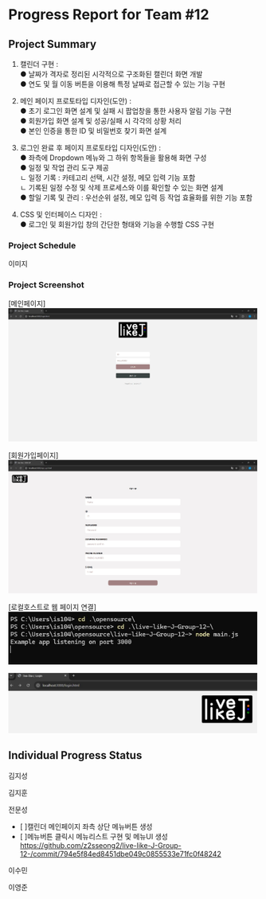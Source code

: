 # Progress Report for Team #12

## Project Summary

1. 캘린더 구현 : <br/>
    ● 날짜가 격자로 정리된 시각적으로 구조화된 캘린더 화면 개발<br/>
	● 연도 및 월 이동 버튼을 이용해 특정 날짜로 접근할 수 있는 기능 구현<br/>

2. 메인 페이지 프로토타입 디자인(도안) : <br/>
	● 초기 로그인 화면 설계 및 실패 시 팝업창을 통한 사용자 알림 기능 구현<br/>
	● 회원가입 화면 설계 및 성공/실패 시 각각의 상황 처리<br/>
	● 본인 인증을 통한 ID 및 비밀번호 찾기 화면 설계<br/>

3. 로그인 완료 후 페이지 프로토타입 디자인(도안) : <br/>
	● 좌측에 Dropdown 메뉴와 그 하위 항목들을 활용해 화면 구성<br/>
	● 일정 및 작업 관리 도구 제공<br/>
        ㄴ 일정 기록 : 카테고리 선택, 시간 설정, 메모 입력 기능 포함<br/>
		ㄴ 기록된 일정 수정 및 삭제 프로세스와 이를 확인할 수 있는 화면 설계<br/>
	● 할일 기록 및 관리 : 우선순위 설정, 메모 입력 등 작업 효율화를 위한 기능 포함<br/>
4. CSS 및 인터페이스 디자인 : <br/>
	● 로그인 및 회원가입 창의 간단한 형태와 기능을 수행할 CSS 구현<br/>

### Project Schedule
이미지<br/>


### Project Screenshot


[메인페이지]
<br/>
<img src="images/main.jpg" alt="main" width="500"><br/>

[회원가입페이지]
<br/>
<img src="images/signup.jpg" alt ="signup" width = "500"><br/>

[로컬호스트로 웹 페이지 연결]
<br/>
<img src="images/localhost_connection.jpg" alt ="signup" width = "500"><br/>

<img src="images/localhost_web.jpg" alt ="signup" width = "500"><br/>

## Individual Progress Status

김지성

김지훈

전문성
- [ ]캘린더 메인페이지 좌측 상단 메뉴버튼 생성
- [ ]메뉴버튼 클릭시 메뉴리스트 구현 및 메뉴UI 생성
https://github.com/z2sseong2/live-like-J-Group-12-/commit/794e5f84ed8451dbe049c0855533e71fc0f48242

이수민

이영준
